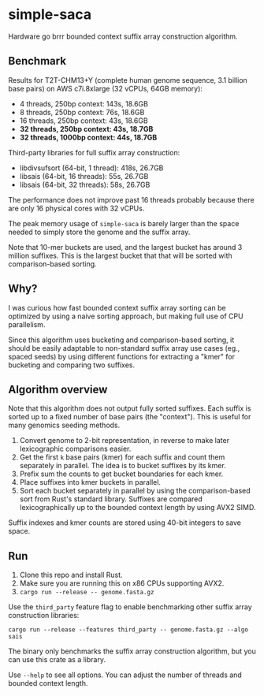 # simple-saca
Hardware go brrr bounded context suffix array construction algorithm.

## Benchmark
Results for T2T-CHM13+Y (complete human genome sequence, 3.1 billion base pairs) on AWS c7i.8xlarge (32 vCPUs, 64GB memory):
* 4 threads, 250bp context: 143s, 18.6GB
* 8 threads, 250bp context: 76s, 18.6GB
* 16 threads, 250bp context: 43s, 18.6GB
* **32 threads, 250bp context: 43s, 18.7GB**
* **32 threads, 1000bp context: 44s, 18.7GB**

Third-party libraries for full suffix array construction:
* libdivsufsort (64-bit, 1 thread): 418s, 26.7GB
* libsais (64-bit, 16 threads): 55s, 26.7GB
* libsais (64-bit, 32 threads): 58s, 26.7GB

The performance does not improve past 16 threads probably because there are only 16 physical cores with 32 vCPUs.

The peak memory usage of `simple-saca` is barely larger than the space needed to simply store the genome and the suffix array.

Note that 10-mer buckets are used, and the largest bucket has around 3 million suffixes. This is the largest bucket
that that will be sorted with comparison-based sorting.

## Why?
I was curious how fast bounded context suffix array sorting can be optimized by using a naive sorting approach,
but making full use of CPU parallelism.

Since this algorithm uses bucketing and comparison-based sorting, it should be easily adaptable to non-standard
suffix array use cases (eg., spaced seeds) by using different functions for extracting a "kmer" for bucketing and
comparing two suffixes.

## Algorithm overview
Note that this algorithm does not output fully sorted suffixes.
Each suffix is sorted up to a fixed number of base pairs (the "context").
This is useful for many genomics seeding methods.

1. Convert genome to 2-bit representation, in reverse to make later lexicographic comparisons easier.
2. Get the first `k` base pairs (kmer) for each suffix and count them separately in parallel.
The idea is to bucket suffixes by its kmer.
3. Prefix sum the counts to get bucket boundaries for each kmer.
4. Place suffixes into kmer buckets in parallel.
5. Sort each bucket separately in parallel by using the comparison-based sort from Rust's standard library.
Suffixes are compared lexicographically up to the bounded context length by using AVX2 SIMD.

Suffix indexes and kmer counts are stored using 40-bit integers to save space.

## Run
1. Clone this repo and install Rust.
2. Make sure you are running this on x86 CPUs supporting AVX2.
3. `cargo run --release -- genome.fasta.gz`

Use the `third_party` feature flag to enable benchmarking other suffix array construction libraries:
```
cargo run --release --features third_party -- genome.fasta.gz --algo sais
```

The binary only benchmarks the suffix array construction algorithm, but you can use this crate as a library.

Use `--help` to see all options. You can adjust the number of threads
and bounded context length.
